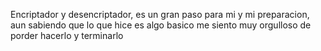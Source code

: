 Encriptador y desencriptador, es un gran paso para mi y mi preparacion, aun sabiendo que lo que hice es algo basico me siento muy orgulloso de porder hacerlo y terminarlo 
